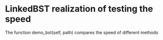 # LinkedBST realization of testing the speed

The function demo_bst(self, path) compares the speed of different methods
